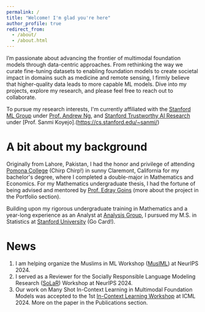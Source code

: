 ```yaml
---
permalink: /
title: "Welcome! I'm glad you're here"
author_profile: true
redirect_from: 
  - /about/
  - /about.html
---
```


I’m passionate about advancing the frontier of multimodal foundation models through data-centric approaches. From rethinking the way we curate fine-tuning datasets to enabling foundation models to create societal impact in domains such as medicine and remote sensing, I firmly believe that higher-quality data leads to more capable ML models. Dive into my projects, explore my research, and please feel free to reach out to collaborate.

To pursue my research interests, I'm currently affiliated with the [Stanford ML Group](https://stanfordmlgroup.github.io/) under [Prof. Andrew Ng](https://www.andrewng.org/), and [Stanford Trustworthy AI Research](stairlab.stanford.edu) under [Prof. Sanmi Koyejo].(https://cs.stanford.edu/~sanmi/)

A bit about my background
======
Originally from Lahore, Pakistan, I had the honor and privilege of attending [Pomona College](https://www.pomona.edu/) (Chirp Chirp!) in sunny Claremont, California for my bachelor's degree, where I completed a double-major in Mathematics and Economics. For my Mathematics undergraduate thesis, I had the fortune of being advised and mentored by [Prof. Edray Goins](https://www.pomona.edu/directory/people/edray-goins) (more about the project in the Portfolio section). 

Building upon my rigorous undergraduate training in Mathematics and a year-long experience as an Analyst at [Analysis Group](https://www.analysisgroup.com/), I pursued my M.S. in Statistics at [Stanford University](https://www.stanford.edu/) (Go Card!). 

News
======
1. I am helping organize the Muslims in ML Workshop ([MusIML](https://www.musiml.org/)) at NeurIPS 2024.
2. I served as a Reviewer for the Socially Responsible Language Modeling Research ([SoLaR](https://solar-neurips.github.io/)) Workshop at NeurIPS 2024.
3. Our work on Many Shot In-Context Learning in Multimodal Foundation Models was accepted to the 1st [In-Context Learning Workshop](https://iclworkshop.github.io/) at ICML 2024. More on the paper in the Publications section.
